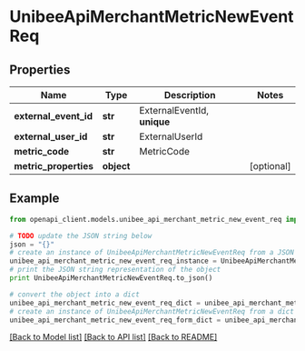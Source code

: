 # UnibeeApiMerchantMetricNewEventReq


## Properties

Name | Type | Description | Notes
------------ | ------------- | ------------- | -------------
**external_event_id** | **str** | ExternalEventId, __unique__ | 
**external_user_id** | **str** | ExternalUserId | 
**metric_code** | **str** | MetricCode | 
**metric_properties** | **object** |  | [optional] 

## Example

```python
from openapi_client.models.unibee_api_merchant_metric_new_event_req import UnibeeApiMerchantMetricNewEventReq

# TODO update the JSON string below
json = "{}"
# create an instance of UnibeeApiMerchantMetricNewEventReq from a JSON string
unibee_api_merchant_metric_new_event_req_instance = UnibeeApiMerchantMetricNewEventReq.from_json(json)
# print the JSON string representation of the object
print UnibeeApiMerchantMetricNewEventReq.to_json()

# convert the object into a dict
unibee_api_merchant_metric_new_event_req_dict = unibee_api_merchant_metric_new_event_req_instance.to_dict()
# create an instance of UnibeeApiMerchantMetricNewEventReq from a dict
unibee_api_merchant_metric_new_event_req_form_dict = unibee_api_merchant_metric_new_event_req.from_dict(unibee_api_merchant_metric_new_event_req_dict)
```
[[Back to Model list]](../README.md#documentation-for-models) [[Back to API list]](../README.md#documentation-for-api-endpoints) [[Back to README]](../README.md)


